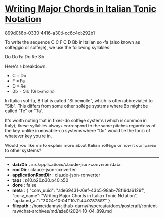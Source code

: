 # [Writing Major Chords in Italian Tonic Notation](https://claude.ai/chat/ade69431-a6ef-43b5-98ab-78f19da6129f)

899d086b-0330-4416-a30d-cc6c4cb292b1

 To write the sequence C C F C D Bb in Italian sol-fa (also known as solfeggio or solfège), we use the following syllables:

Do Do Fa Do Re Sib

Here's a breakdown:

- C = Do
- F = Fa
- D = Re
- Bb = Sib (Si bemolle)

In Italian sol-fa, B-flat is called "Si bemolle", which is often abbreviated to "Sib". This differs from some other solfège systems where Bb might be called "Te" or "Ta".

It's worth noting that in fixed-do solfège systems (which is common in Italy), these syllables always correspond to the same pitches regardless of the key, unlike in movable-do systems where "Do" would be the tonic of whatever key you're in.

Would you like me to explain more about Italian solfège or how it compares to other systems?

---

* **dataDir** : src/applications/claude-json-converter/data
* **rootDir** : claude-json-converter
* **applicationRootDir** : claude-json-converter
* **tags** : p10.p20.p30.p40.p50
* **done** : false
* **meta** : {
  "conv_uuid": "ade69431-a6ef-43b5-98ab-78f19da6129f",
  "conv_name": "Writing Major Chords in Italian Tonic Notation",
  "updated_at": "2024-10-04T10:11:44.078789Z"
}
* **filepath** : /home/danny/github-danny/hyperdata/docs/postcraft/content-raw/chat-archives/md/ade6/2024-10-04_899.md